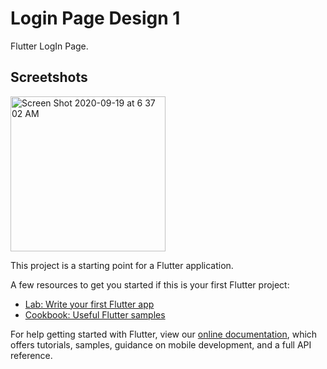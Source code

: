 # Login Page Design 1

Flutter LogIn Page.

## Screetshots

<img width="248" alt="Screen Shot 2020-09-19 at 6 37 02 AM" src="https://user-images.githubusercontent.com/62869138/93665201-a74f5080-fa42-11ea-8054-4107643407d7.png">


This project is a starting point for a Flutter application.

A few resources to get you started if this is your first Flutter project:

- [Lab: Write your first Flutter app](https://flutter.dev/docs/get-started/codelab)
- [Cookbook: Useful Flutter samples](https://flutter.dev/docs/cookbook)

For help getting started with Flutter, view our
[online documentation](https://flutter.dev/docs), which offers tutorials,
samples, guidance on mobile development, and a full API reference.
